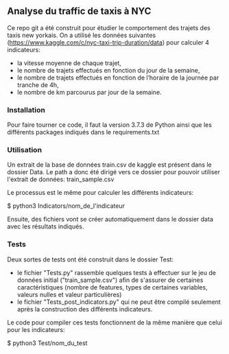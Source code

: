 ## Analyse du traffic de taxis à NYC


Ce repo git a été construit pour étudier le comportement des trajets des taxis new yorkais.
On a utilisé les données suivantes (https://www.kaggle.com/c/nyc-taxi-trip-duration/data) pour calculer 4 indicateurs:

- la vitesse moyenne de chaque trajet,
- le nombre de trajets effectués en fonction du jour de la semaine,
- le nombre de trajets effectués en fonction de l’horaire de la journée par tranche de 4h,
- le nombre de km parcourus par jour de la semaine.

### Installation

Pour faire tourner ce code, il faut la version 3.7.3 de Python ainsi que les différents packages indiqués dans le requirements.txt

### Utilisation

Un extrait de la base de données train.csv de kaggle est présent dans le dossier Data. Le path a donc été dirigé vers ce dossier pour pouvoir utiliser l'extrait de données: train_sample.csv

Le processus est le même pour calculer les différents indicateurs:

$ python3 Indicators/nom_de_l'indicateur

Ensuite, des fichiers vont se créer automatiquement dans le dossier data avec les résultats indiqués.

### Tests    

Deux sortes de tests ont été construit dans le dossier Test:

- le fichier "Tests.py" rassemble quelques tests à effectuer sur le jeu de données initial ("train_sample.csv") afin de s'assurer de certaines caractéristiques (nombre de features, types de certaines variables, valeurs nulles et valeur particulières)
- le fichier "Tests_post_indicators.py" qui ne peut être compilé seulement après la construction des différents indicateurs.

Le code pour compiler ces tests fonctionnent de la même manière que celui pour les indicateurs:

$ python3 Test/nom_du_test
